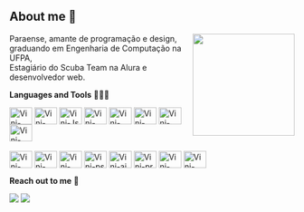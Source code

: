 ## About me 📌

<img align="right" height="180px" src="https://github-readme-stats.vercel.app/api?username=vinelouzada&show_icons=true&theme=algolia"/>
<p align="left"> 
  Paraense, amante de programação e design, <br> graduando em Engenharia de Computação na UFPA,<br> Estagiário do Scuba Team na Alura e desenvolvedor web.
</p>

**Languages and Tools** 👨🏽‍💻
<div style="display: inline_block">
<img align="center" alt="Vini-HTML" height="30" width="40" src="https://skillicons.dev/icons?i=html">
<img align="center" alt="Vini-CSS" height="30" width="40" src="https://skillicons.dev/icons?i=css">
<img align="center" alt="Vini-Js" height="30" width="40" src="https://skillicons.dev/icons?i=js">
<img align="center" alt="Vini-React" height="30" width="40" src="https://skillicons.dev/icons?i=react">
<img align="center" alt="Vini-Php" height="30" width="40" src="https://skillicons.dev/icons?i=php">
<img align="center" alt="Vini-Java" height="30" width="40" src="https://skillicons.dev/icons?i=java">
<img align="center" alt="Vini-Java" height="30" width="40" src="https://skillicons.dev/icons?i=python">
<img align="center" alt="Vini-Postman" height="30" width="40" src="https://skillicons.dev/icons?i=git"><br><br>
<img align="center" alt="Vini-MySQL" height="30" width="40" src="https://skillicons.dev/icons?i=mysql">
<img align="center" alt="Vini-sqlite" height="30" width="40" src="https://skillicons.dev/icons?i=sqlite">
<img align="center" alt="Vini-mongodb" height="30" width="40" src="https://skillicons.dev/icons?i=mongodb">
<img align="center" alt="Vini-ps" height="30" width="40" src="https://skillicons.dev/icons?i=ps">
<img align="center" alt="Vini-ai" height="30" width="40" src="https://skillicons.dev/icons?i=ai">
<img align="center" alt="Vini-pr" height="30" width="40" src="https://skillicons.dev/icons?i=pr">
<img align="center" alt="Vini-figma" height="30" width="40" src="https://skillicons.dev/icons?i=figma">
<img align="center" alt="Vini-postman" height="30" width="40" src="https://github.com/flathub/com.getpostman.Postman/blob/master/logo-mark.svg">

 
**Reach out to me** 🖖
  
<p align="left">
  <a href="mailto:vinelouzada@gmail.com" alt="Gmail">
  <img src="https://img.shields.io/badge/-Gmail-FF0000?style=flat-square&labelColor=FF0000&logo=gmail&logoColor=white&link=mailto:vinelouzada@gmail.com" /></a>

  <a href="https://www.linkedin.com/in/vinelouzada/" alt="Linkedin">
  <img src="https://img.shields.io/badge/-Linkedin-0e76a8?style=flat-square&logo=Linkedin&logoColor=white&link=https://www.linkedin.com/in/vinelouzada/" /></a>
</p>   


